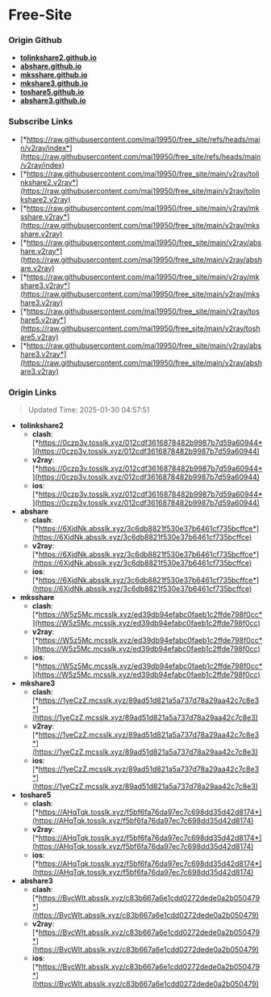 # Free-Site

### Origin Github

- [**tolinkshare2.github.io**](https://github.com/tolinkshare2/tolinkshare2.github.io)
- [**abshare.github.io**](https://github.com/abshare/abshare.github.io)
- [**mksshare.github.io**](https://github.com/mksshare/mksshare.github.io)
- [**mkshare3.github.io**](https://github.com/mkshare3/mkshare3.github.io)
- [**toshare5.github.io**](https://github.com/toshare5/toshare5.github.io)
- [**abshare3.github.io**](https://github.com/abshare3/abshare3.github.io)

### Subscribe Links

- [*https://raw.githubusercontent.com/mai19950/free_site/refs/heads/main/v2ray/index*](https://raw.githubusercontent.com/mai19950/free_site/refs/heads/main/v2ray/index)
- [*https://raw.githubusercontent.com/mai19950/free_site/main/v2ray/tolinkshare2.v2ray*](https://raw.githubusercontent.com/mai19950/free_site/main/v2ray/tolinkshare2.v2ray)
- [*https://raw.githubusercontent.com/mai19950/free_site/main/v2ray/mksshare.v2ray*](https://raw.githubusercontent.com/mai19950/free_site/main/v2ray/mksshare.v2ray)
- [*https://raw.githubusercontent.com/mai19950/free_site/main/v2ray/abshare.v2ray*](https://raw.githubusercontent.com/mai19950/free_site/main/v2ray/abshare.v2ray)
- [*https://raw.githubusercontent.com/mai19950/free_site/main/v2ray/mkshare3.v2ray*](https://raw.githubusercontent.com/mai19950/free_site/main/v2ray/mkshare3.v2ray)
- [*https://raw.githubusercontent.com/mai19950/free_site/main/v2ray/toshare5.v2ray*](https://raw.githubusercontent.com/mai19950/free_site/main/v2ray/toshare5.v2ray)
- [*https://raw.githubusercontent.com/mai19950/free_site/main/v2ray/abshare3.v2ray*](https://raw.githubusercontent.com/mai19950/free_site/main/v2ray/abshare3.v2ray)

### Origin Links

> Updated Time: 2025-01-30 04:57:51

- **tolinkshare2**
  - **clash**: [*https://0czp3v.tosslk.xyz/012cdf3616878482b9987b7d59a60944*](https://0czp3v.tosslk.xyz/012cdf3616878482b9987b7d59a60944)
  - **v2ray**: [*https://0czp3v.tosslk.xyz/012cdf3616878482b9987b7d59a60944*](https://0czp3v.tosslk.xyz/012cdf3616878482b9987b7d59a60944)
  - **ios**: [*https://0czp3v.tosslk.xyz/012cdf3616878482b9987b7d59a60944*](https://0czp3v.tosslk.xyz/012cdf3616878482b9987b7d59a60944)
- **abshare**
  - **clash**: [*https://6XjdNk.absslk.xyz/3c6db8821f530e37b6461cf735bcffce*](https://6XjdNk.absslk.xyz/3c6db8821f530e37b6461cf735bcffce)
  - **v2ray**: [*https://6XjdNk.absslk.xyz/3c6db8821f530e37b6461cf735bcffce*](https://6XjdNk.absslk.xyz/3c6db8821f530e37b6461cf735bcffce)
  - **ios**: [*https://6XjdNk.absslk.xyz/3c6db8821f530e37b6461cf735bcffce*](https://6XjdNk.absslk.xyz/3c6db8821f530e37b6461cf735bcffce)
- **mksshare**
  - **clash**: [*https://W5z5Mc.mcsslk.xyz/ed39db94efabc0faeb1c2ffde798f0cc*](https://W5z5Mc.mcsslk.xyz/ed39db94efabc0faeb1c2ffde798f0cc)
  - **v2ray**: [*https://W5z5Mc.mcsslk.xyz/ed39db94efabc0faeb1c2ffde798f0cc*](https://W5z5Mc.mcsslk.xyz/ed39db94efabc0faeb1c2ffde798f0cc)
  - **ios**: [*https://W5z5Mc.mcsslk.xyz/ed39db94efabc0faeb1c2ffde798f0cc*](https://W5z5Mc.mcsslk.xyz/ed39db94efabc0faeb1c2ffde798f0cc)
- **mkshare3**
  - **clash**: [*https://1yeCzZ.mcsslk.xyz/89ad51d821a5a737d78a29aa42c7c8e3*](https://1yeCzZ.mcsslk.xyz/89ad51d821a5a737d78a29aa42c7c8e3)
  - **v2ray**: [*https://1yeCzZ.mcsslk.xyz/89ad51d821a5a737d78a29aa42c7c8e3*](https://1yeCzZ.mcsslk.xyz/89ad51d821a5a737d78a29aa42c7c8e3)
  - **ios**: [*https://1yeCzZ.mcsslk.xyz/89ad51d821a5a737d78a29aa42c7c8e3*](https://1yeCzZ.mcsslk.xyz/89ad51d821a5a737d78a29aa42c7c8e3)
- **toshare5**
  - **clash**: [*https://AHqTqk.tosslk.xyz/f5bf6fa76da97ec7c698dd35d42d8174*](https://AHqTqk.tosslk.xyz/f5bf6fa76da97ec7c698dd35d42d8174)
  - **v2ray**: [*https://AHqTqk.tosslk.xyz/f5bf6fa76da97ec7c698dd35d42d8174*](https://AHqTqk.tosslk.xyz/f5bf6fa76da97ec7c698dd35d42d8174)
  - **ios**: [*https://AHqTqk.tosslk.xyz/f5bf6fa76da97ec7c698dd35d42d8174*](https://AHqTqk.tosslk.xyz/f5bf6fa76da97ec7c698dd35d42d8174)
- **abshare3**
  - **clash**: [*https://BvcWIt.absslk.xyz/c83b667a6e1cdd0272dede0a2b050479*](https://BvcWIt.absslk.xyz/c83b667a6e1cdd0272dede0a2b050479)
  - **v2ray**: [*https://BvcWIt.absslk.xyz/c83b667a6e1cdd0272dede0a2b050479*](https://BvcWIt.absslk.xyz/c83b667a6e1cdd0272dede0a2b050479)
  - **ios**: [*https://BvcWIt.absslk.xyz/c83b667a6e1cdd0272dede0a2b050479*](https://BvcWIt.absslk.xyz/c83b667a6e1cdd0272dede0a2b050479)
